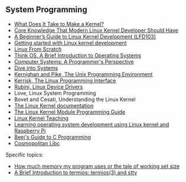 ## System Programming 

- [What Does It Take to Make a Kernel?](https://www.linuxjournal.com/content/what-does-it-take-make-kernel-0)
- [Core Knowledge That Modern Linux Kernel Developer Should Have](https://www.linuxjournal.com/content/core-knowledge-modern-linux-kernel-developer-should-have)
- [A Beginner’s Guide to Linux Kernel Development (LFD103)](https://training.linuxfoundation.org/training/a-beginners-guide-to-linux-kernel-development-lfd103/)
- [Getting started with Linux kernel development](https://gist.github.com/vegard/22200a9f91af138a99ae22a9b814a9a4)
- [Linux From Scratch](http://www.linuxfromscratch.org/)
- [Think OS. A Brief Introduction to Operating Systems](https://greenteapress.com/thinkos/thinkos.pdf)
- [Computer Systems: A Programmer's Perspective](https://csapp.cs.cmu.edu/)
- [Dive into Systems](https://diveintosystems.org/singlepage/)
- [Kernighan and Pike, The Unix Programming Environment](https://www.cs.princeton.edu/~bwk/upe/upe.html)
- [Kerrisk, The Linux Programming Interface](https://man7.org/tlpi/)
- [Rubini, Linux Device Drivers](https://lwn.net/Kernel/LDD3/)
- Love, Linux System Programming
- Bovet and Cesati, Understanding the Linux Kernel
- [The Linux Kernel documentation](https://www.kernel.org/doc/html/latest/)
- [The Linux Kernel Module Programming Guide](https://sysprog21.github.io/lkmpg/)
- [Linux Kernel Teaching](https://linux-kernel-labs.github.io/refs/heads/master/index.html)
- [Learning operating system development using Linux kernel and Raspberry Pi](https://s-matyukevich.github.io/raspberry-pi-os/)
- [Beej's Guide to C Programming](https://beej.us/guide/bgc/)
- [Cosmopolitan Libc](https://justine.lol/cosmopolitan/functions.html)

Specific topics:
- [How much memory my program uses or the tale of working set size](https://biriukov.dev/docs/page-cache/7-how-much-memory-my-program-uses-or-the-tale-of-working-set-size/#how-much-memory-my-program-uses-or-the-tale-of-working-set-size)
- [A Brief Introduction to termios: termios(3) and stty](https://blog.nelhage.com/2009/12/a-brief-introduction-to-termios-termios3-and-stty/)
